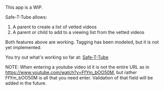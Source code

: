 This app is a WIP.

 Safe-T-Tube allows:
 1) A parent to create a list of vetted videos
 2) A parent or child to add to a viewing list from the vetted videos
 
 Both features above are working.  Tagging has been modeled, but it is not yet implemented.
 
 You try out what's working so far at: [Safe-T-Tube](https://vast-dawn-24320.herokuapp.com/)
 
 NOTE: When entering a youtube video id it is not the entire URL as in https://www.youtube.com/watch?v=FfYm_bOO50M, but rather
 FfYm_bOO50M is all that you need enter. Validation of that field will be added in the future.